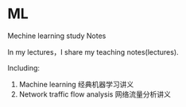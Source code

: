 # ML
Mechine learning study Notes

In my lectures，I share my teaching notes(lectures).

Including:

1. Machine learning  经典机器学习讲义
2. Network traffic flow analysis 网络流量分析讲义
